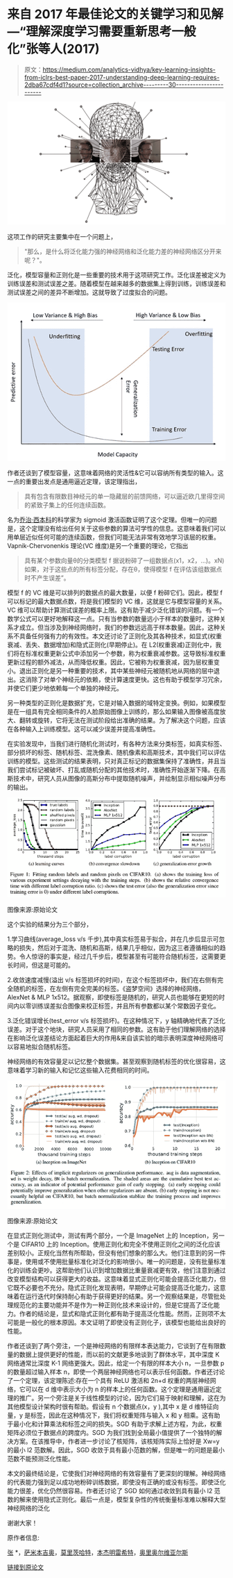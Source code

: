 # 来自 2017 年最佳论文的关键学习和见解—“理解深度学习需要重新思考一般化”张等人(2017)

> 原文：<https://medium.com/analytics-vidhya/key-learning-insights-from-iclrs-best-paper-2017-understanding-deep-learning-requires-2dba67cdf4d1?source=collection_archive---------30----------------------->

![](img/00d1a4172890f3e223b910a4e3046729.png)

这项工作的研究主要集中在一个问题上，

> "那么，是什么将泛化能力强的神经网络和泛化能力差的神经网络区分开来呢？"。

泛化，模型容量和正则化是一些重要的技术用于这项研究工作。泛化误差被定义为训练误差和测试误差之差。随着模型在越来越多的数据集上得到训练，训练误差和测试误差之间的差异不断增加。这就导致了过度拟合的问题。

![](img/fba5fc41d24f8fa48f4b3eced9708403.png)

作者还谈到了模型容量，这意味着网络的灵活性&它可以容纳所有类型的输入。这一点的重要出发点是通用逼近定理，该定理指出，

> 具有包含有限数目神经元的单一隐藏层的前馈网络，可以逼近欧几里得空间的紧致子集上的任何连续函数。

名为[乔治·西本科](https://www.dartmouth.edu/~gvc/)的科学家为 sigmoid 激活函数证明了这个定理。但唯一的问题是，这个定理没有给出任何关于这些参数的算法可学性的信息。这意味着我们可以用单层近似任何可能的连续函数，但我们可能无法非常有效地学习该层的权重。Vapnik-Chervonenkis 理论(VC 维度)是另一个重要的理论，它指出

> 具有某个参数向量θ的分类模型 f 据说粉碎了一组数据点(x1，x2，…)。xN)如果，对于这些点的所有标签分配，存在θ，使得模型 f 在评估该组数据点时不产生误差”。

模型 f 的 VC 维是可以排列的数据点的最大数量，以便 f 粉碎它们。因此，模型 f 可以标记的最大数据点数，将是我们模型的 VC 维，这就是它与模型容量的关系。VC 维可以帮助计算测试误差的概率上限。这有助于减少泛化错误的问题。有一个数学公式可以更好地解释这一点。只有当参数的数量远小于样本的数量时，这种关系才成立。但当涉及到神经网络时，我们的参数远远高于样本数量。因此，这种关系不具备任何强有力的有效性。本文还讨论了正则化及其各种技术，如显式(权重衰减、丢失、数据增加)和隐式正则化(早期停止)。在 L2(权重衰减)正则化中，我们将在标准权重更新公式中添加另一个参数，称为权重衰减参数。这导致标准权重更新过程的额外减法，从而降低权重。因此，它被称为权重衰减，因为层权重变小。退出正则化是另一种重要的技术，其中某些神经元被随机地从网络的层中退出。这消除了对单个神经元的依赖，使计算速度更快。这也有助于模型学习冗余，并使它们更少地依赖每一个单独的神经元。

另一种类型的正则化是数据扩充，它是对输入数据的域特定变换。例如，如果模型是在一组具有完全相同条件的人脸原始图像上训练的，那么如果输入图像被高度放大、翻转或旋转，它将无法在测试阶段给出准确的结果。为了解决这个问题，应该在各种输入上训练模型。这可以减少误差并提高准确性。

在实验发现中，当我们进行随机化测试时，有各种方法来分类标签，如真实标签、部分损坏的标签、随机标签、混洗像素、随机像素和高斯技术，其中我们可以评估训练的模型。这些测试的结果表明，只对真正标记的数据集保持了准确性，并且当我们尝试标记被破坏、打乱或随机分配的其他技术时，准确性开始逐渐下降。在高斯技术中，研究人员从图像的高斯分布中提取随机噪声，并绘制显示相似噪声分布的输出。

![](img/9504df86ff4ad06a0dedb6da53ed9f93.png)

图像来源:原始论文

这个实验的结果分为三个部分，

1.学习曲线(average_loss v/s 千步),其中真实标签易于拟合，并在几步后显示可忽略的损失，然后对于混洗、随机和高斯，结果几乎相似，因为这三者遵循相似的趋势。令人惊讶的事实是，经过几千步后，模型甚至有可能符合随机标签，这需要更长时间，但这是可能的。

2.收敛速度减慢(溢出 v/s 标签损坏的时间)，在这个标签损坏中，我们在右侧有完全随机的标签，在左侧有完全完美的标签。《盗梦空间》选择的神经网络，AlexNet & MLP 1x512。据观察，即使标签是随机的，研究人员也能够在更短的时间内以零训练误差拟合图像来校正标签，并且所有参数都以某个常数因子变化。

3.泛化错误增长(test_error v/s 标签损坏)。在这种情况下，y 轴精确地代表了泛化误差。对于这个地块，研究人员采用了相同的参数。这有助于他们理解网络的选择在影响泛化误差结论方面起着巨大的作用&来自该实验的暗示表明深度神经网络可以容易地拟合随机标签。

神经网络的有效容量足以记忆整个数据集。甚至观察到随机标签的优化很容易，这意味着学习新的输入和记忆这些输入花费相同的时间。

![](img/017ff524957f20f4c8c8985c3cdec694.png)

图像来源:原始论文

在显式正则化测试中，测试有两个部分，一个是 ImageNet 上的 Inception，另一个是 CIFAR10 上的 Inception。使用正则化和完全不使用正则化之间的泛化应该差别较小。正规化当然有所帮助，但没有他们想象的那么大。他们注意到的另一件事是，使用或不使用批量标准化对泛化的影响很小。唯一的问题是，没有批量标准化的训练会更吵。这帮助他们认识到增加数据比重量衰减更有效，他们注意到通过改变模型结构可以获得更大的收益。这意味着显式正则化可能会提高泛化能力，但它既不必要也不充分。隐式正则化发现表明，早期停止可能会提高泛化能力，这意味着在运行迭代时保持耐心有助于获得更好的结果。另一个观察结果是，尽管批处理规范化的主要功能并不是作为一种正则化技术来设计的，但是它提高了泛化能力。作者的结论是，显式和隐式正则化都有助于提高泛化性能。然而，正则项不太可能是一般化的根本原因。本文证明了即使没有正则化子，该模型也能给出良好的性能。

作者还谈到了两个旁注，一个是神经网络的有限样本表达能力，它谈到了在有限数量的数据上提供更好的性能，而以前的文献更多地谈到了群体水平，其中深度 K 网络通常比深度 K-1 网络更强大。因此，给定一个有限的样本大小 n，一旦参数 p 的数量超过输入样本 n，即使一个两层神经网络也可以表示任何函数。作者还讨论了一个定理，该定理陈述:存在一个具有 ReLU 激活和 2n+d 权重的两层神经网络，它可以在 d 维中表示大小为 n 的样本上的任何函数。这个定理是通用逼近定理的推广。另一个旁注是关于线性模型的讨论，因为它们易于映射和理解，这在为其他模型设计架构时很有帮助。假设有 n 个数据点(x，y ),其中 x 是 d 维特征向量，y 是标签，因此在这种情况下，我们将权重矩阵与输入 x 和 y 相乘。这有助于最小化和计算乘法和标签之间的损失。SGD 有助于求解上述方程，为此，权重矩阵必须位于数据点的跨度内。SGD 为我们找到全局最小值提供了一个独特的解决方案。在该推导中，作者进一步讨论了核矩阵，该核矩阵实际上恰好是 Xw=y 的最小 l2 范数解。因此，SGD 收敛于具有最小范数的解，但是唯一的问题是最小范数不能预测泛化性能。

本文的最终结论是，它使我们对神经网络的有效容量有了更深刻的理解。神经网络的代表能力强到足以成功地粉碎训练数据，即使没有正确的或没有标签。即使泛化能力很差，优化仍然很容易。作者还讨论了 SGD 如何通过收敛到具有最小 l2 范数的解来使用隐式正则化。最后一点是，模型复杂性的传统衡量标准难以解释大型神经网络的泛化

谢谢大家！

原作者信息:

[张](http://www.pluskid.org/) *，[萨米本吉奥](http://bengio.abracadoudou.com/)，[莫里茨哈特](https://www.mrtz.org/)，[本杰明雷希特](https://people.eecs.berkeley.edu/~brecht/)，[奥里奥尔维亚尔斯](https://research.google/people/OriolVinyals/)

[链接到原论文](https://arxiv.org/abs/1611.03530)